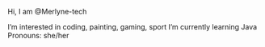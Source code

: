 Hi, I am @Merlyne-tech

I’m interested in coding, painting, gaming, sport
I’m currently learning Java
Pronouns: she/her


<!---
Merlyne-tech/Merlyne-tech is a ✨ special ✨ repository because its `README.md` (this file) appears on your GitHub profile.
You can click the Preview link to take a look at your changes.
--->

